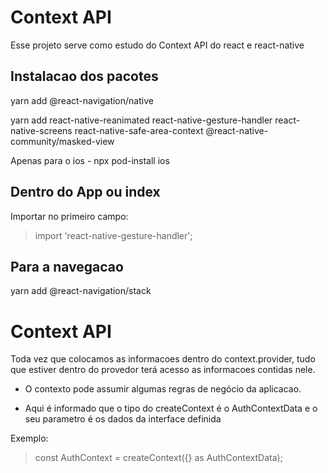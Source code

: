 # Context API

Esse projeto serve como estudo do Context API do react e react-native

## Instalacao dos pacotes

yarn add @react-navigation/native

yarn add react-native-reanimated react-native-gesture-handler react-native-screens react-native-safe-area-context @react-native-community/masked-view

Apenas para o ios -
npx pod-install ios

## Dentro do App ou index

Importar no primeiro campo:

> import 'react-native-gesture-handler';

## Para a navegacao

yarn add @react-navigation/stack

# Context API

Toda vez que colocamos as informacoes dentro do context.provider, tudo que estiver dentro do provedor terá acesso as informacoes contidas nele.

- O contexto pode assumir algumas regras de negócio da aplicacao.

- Aqui é informado que o tipo do createContext é o AuthContextData e o seu parametro é os dados da interface definida

Exemplo:

> const AuthContext = createContext<AuthContextData>({} as AuthContextData);
